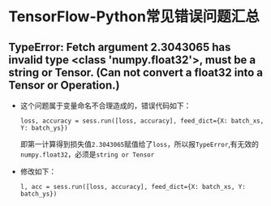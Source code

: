 # TensorFlow-Python常见错误问题汇总

## TypeError: Fetch argument 2.3043065 has invalid type <class 'numpy.float32'>, must be a string or Tensor. (Can not convert a float32 into a Tensor or Operation.)

- 这个问题属于变量命名不合理造成的，错误代码如下：

  `loss, accuracy = sess.run([loss, accuracy], feed_dict={X: batch_xs, Y: batch_ys})`

  即第一计算得到损失值`2.3043065`赋值给了`loss`，所以报`TypeError`,有无效的`numpy.float32`，必须是`string or Tensor`

- 修改如下：

  `l, acc = sess.run([loss, accuracy], feed_dict={X: batch_xs, Y: batch_ys})`

